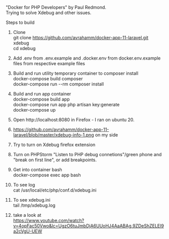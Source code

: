 "Docker for PHP Developers" by Paul Redmond. </br>
Trying to solve Xdebug and other issues. </br>


Steps to build </br>

1)  Clone</br>
git clone https://github.com/avrahamm/docker-app-11-laravel.git xdebug </br>
cd xdebug </br>

2)  Add .env from .env.example and .docker.env from docker.env.example files from respective example files</br>

3) Build and run utility temporary container to composer install </br>
docker-compose build composer </br>
 docker-compose run --rm composer install </br>
 
 4) Build and run app container </br>
docker-compose build app </br>
docker-compose run app php artisan key:generate </br>
docker-compose up </br>

5) Open http://localhost:8080 in Firefox - I ran on ubuntu 20. </br>
6) https://github.com/avrahamm/docker-app-11-laravel/blob/master/xdebug-info-1.png on my side </br>
7)  Try to turn on Xdebug firefox extension </br>
8)  Turn on PHPStorm "Listen to PHP debug connetions"/green phone and "break on first line", or add breakpoints.
9) Get into container bash </br>
   docker-compose exec app bash </br>
10) To see log </br>
cat /usr/local/etc/php/conf.d/xdebug.ini </br>
11) To see xdebug.ini </br>
  tail /tmp/xdebug.log </br>
12) take a look at </br>
https://www.youtube.com/watch?v=4opFac50Vwo&lc=UgzO6tuJmbDjA6UUoHJ4AaABAg.9ZDeShZELEl9a2cVgU-UEW


